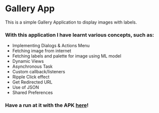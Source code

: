 # Gallery App

This is a simple Gallery Application to display images with labels.

### With this application I have learnt various concepts, such as:

- Implementing Dialogs & Actions Menu
- Fetching image from internet
- Fetching labels and palette for image using ML model
- Dynamic Views
- Asynchronous Task
- Custom callback/listeners
- Ripple Click effect
- Get Redirected URL
- Use of JSON
- Shared Preferences

### Have a run at it with the APK [here](https://github.com/shrutiisharma/GalleryApp/releases/download/version1/app-debug.apk)!
